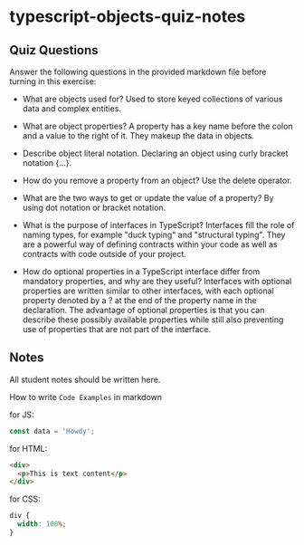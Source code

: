 # typescript-objects-quiz-notes

## Quiz Questions

Answer the following questions in the provided markdown file before turning in this exercise:

- What are objects used for?
  Used to store keyed collections of various data and complex entities.

- What are object properties?
  A property has a key name before the colon and a value to the right of it. They makeup the data in objects.

- Describe object literal notation.
  Declaring an object using curly bracket notation {...}.

- How do you remove a property from an object?
  Use the delete operator.

- What are the two ways to get or update the value of a property?
  By using dot notation or bracket notation.

- What is the purpose of interfaces in TypeScript?
  Interfaces fill the role of naming types, for example "duck typing" and "structural typing". They are a powerful way of defining contracts within your code as well as contracts with code outside of your project.

- How do optional properties in a TypeScript interface differ from mandatory properties, and why are they useful?
  Interfaces with optional properties are written similar to other interfaces, with each optional property denoted by a ? at the end of the property name in the declaration. The advantage of optional properties is that you can describe these possibly available properties while still also preventing use of properties that are not part of the interface.

## Notes

All student notes should be written here.

How to write `Code Examples` in markdown

for JS:

```javascript
const data = 'Howdy';
```

for HTML:

```html
<div>
  <p>This is text content</p>
</div>
```

for CSS:

```css
div {
  width: 100%;
}
```
